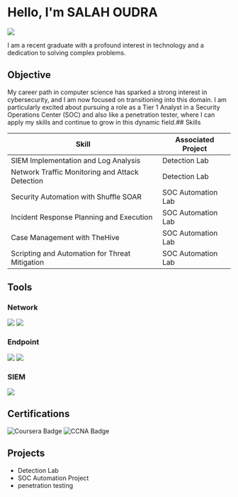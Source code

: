 
# Hello, I'm SALAH OUDRA
<a href="https://www.linkedin.com/in/salah-oudra-7b1b59270/"><img src="https://img.shields.io/badge/-LinkedIn-0072b1?&style=for-the-badge&logo=linkedin&logoColor=white" /></a>


I am a recent graduate with a profound interest in technology and a dedication to solving complex problems.

## Objective


My career path in computer science has sparked a strong interest in cybersecurity, and I am now focused on transitioning into this domain. I am particularly excited about pursuing a role as a Tier 1 Analyst in a Security Operations Center (SOC) and also like a penetration tester, where I can apply my skills and continue to grow in this dynamic field.## Skills

| Skill                                         | Associated Project         |
|-----------------------------------------------|----------------------------|
| SIEM Implementation and Log Analysis          | <a hrref="https://google.com">Detection Lab</a>|
| Network Traffic Monitoring and Attack Detection | <a hrref="https://google.com">Detection Lab</a>|
| Security Automation with Shuffle SOAR         | SOC Automation Lab|
| Incident Response Planning and Execution      | SOC Automation Lab|
| Case Management with TheHive                  | SOC Automation Lab|
| Scripting and Automation for Threat Mitigation | SOC Automation Lab|

## Tools

### Network
<div>
    <img src="https://img.shields.io/badge/-Wireshark-1679A7?&style=for-the-badge&logo=Wireshark&logoColor=white" />
    <img src="https://img.shields.io/badge/-Suricata-EF3B2D?&style=for-the-badge&logo=Suricata&logoColor=white" />
    <imgg src="https://img.shields.io/badge/-Zeek-777BB4?&style=for-the-badge&logo=Zeek&logoColor=white" />
</div>

### Endpoint
<div>
    <img src="https://img.shields.io/badge/-Microsoft_Defender_for_Endpoint-00A4EF?&style=for-the-badge&logo=Microsoft&logoColor=white" />
    <img src="https://img.shields.io/badge/-Velociraptor-4B275F?&style=for-the-badge&logo=Velociraptor&logoColor=white" />
</div>

### SIEM
<div>
    <imgg src="https://img.shields.io/badge/-Microsoft_Sentinel-0078D4?&style=for-the-badge&logo=Microsoft&logoColor=white" />
    <img src="https://img.shields.io/badge/-Splunk-000000?&style=for-the-badge&logo=Splunk&logoColor=white" />
    <imgg src="https://img.shields.io/badge/-Elastic-005571?&style=for-the-badge&logo=Elastic&logoColor=white" />
</div>

## Certifications
<div>
<img src="https://img.shields.io/badge/-Coursera-0056D2?&style=for-the-badge&logo=Coursera&logoColor=white" alt="Coursera Badge
" />
<img src="https://img.shields.io/badge/-CCNA-1BA0D7?&style=for-the-badge&logo=Cisco&logoColor=white" alt="CCNA Badge">
<imgg src="https://img.shields.io/badge/-A%2B-4D4D4D?&style=for-the-badge&logo=CompTIA&logoColor=white" />
<imgg src="https://img.shields.io/badge/-CDSA-006400?&style=for-the-badge&logoColor=white" />
<imgg src="https://img.shields.io/badge/-CCD-000080?&style=for-the-badge&logoColor=white" />
</div>

## Projects
- Detection Lab
- SOC Automation Project
- penetration testing
